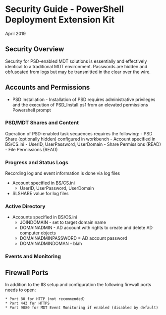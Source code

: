 # Security Guide - PowerShell Deployment Extension Kit
April 2019

## Security Overview
Security for PSD-enabled MDT solutions is essentially and effectively identical to a traditional MDT environment. Passwords are hidden and obfuscated from logs but may be transmitted in the clear over the wire.

## Accounts and Permissions
- PSD Installation - Installation of PSD requires administrative privileges and the execution of PSD_Install.ps1 from an elevated permissions Powershell prompt

### PSD/MDT Shares and Content
Operation of PSD-enabled task sequences requires the following:
    - PSD Share (optionally hidden) configured in workbench
    - Account specified in BS/CS.ini
        - UserID, UserPassword, UserDomain 
    - Share Permissions (READ)
    - File Permissions (READ)

### Progress and Status Logs
Recording log and event information is done via log files
- Account specified in BS/CS.ini
    - UserID, UserPassword, UserDomain
 - SLSHARE value for log files
 
### Active Directory
- Accounts specified in BS/CS.ini
    - JOINDOMAIN - set to target domain name
    - DOMAINADMIN - AD account with rights to create and delete AD computer objects
    - DOMAINADMINPASSWORD = AD account password
    - DOMAINADMINDOMAN - blah

### Events and Monitoring

## Firewall Ports
In addition to the IIS setup and configuration the following firewall ports needs to open: 

    * Port 80 for HTTP (not recommended)
    * Port 443 for HTTPS
    * Port 9080 for MDT Event Monitoring if enabled (disabled by default)